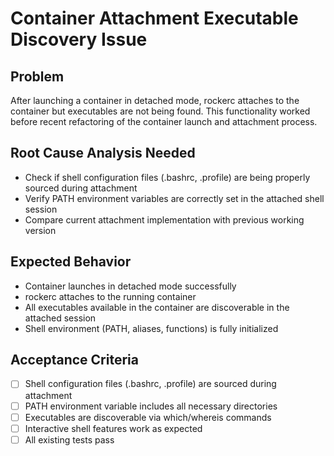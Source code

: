 # Container Attachment Executable Discovery Issue

## Problem
After launching a container in detached mode, rockerc attaches to the container but executables are not being found. This functionality worked before recent refactoring of the container launch and attachment process.

## Root Cause Analysis Needed
- Check if shell configuration files (.bashrc, .profile) are being properly sourced during attachment
- Verify PATH environment variables are correctly set in the attached shell session  
- Compare current attachment implementation with previous working version

## Expected Behavior
- Container launches in detached mode successfully
- rockerc attaches to the running container
- All executables available in the container are discoverable in the attached session
- Shell environment (PATH, aliases, functions) is fully initialized

## Acceptance Criteria
- [ ] Shell configuration files (.bashrc, .profile) are sourced during attachment
- [ ] PATH environment variable includes all necessary directories
- [ ] Executables are discoverable via which/whereis commands
- [ ] Interactive shell features work as expected
- [ ] All existing tests pass